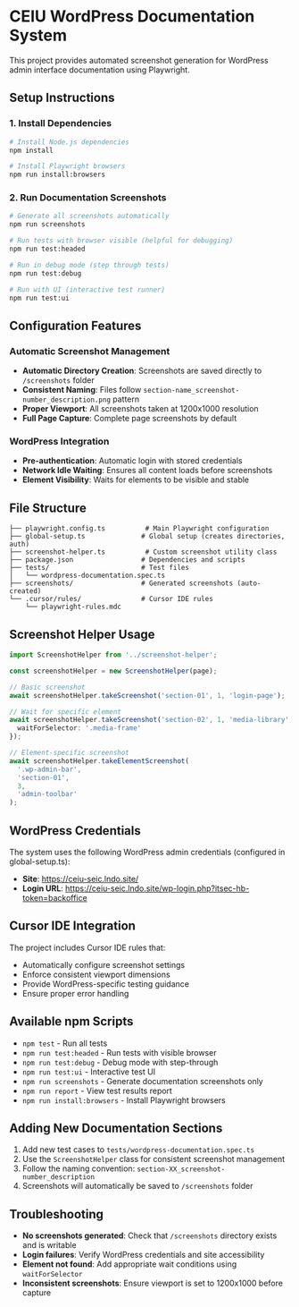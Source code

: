 # CEIU WordPress Documentation System

This project provides automated screenshot generation for WordPress admin interface documentation using Playwright.

## Setup Instructions

### 1. Install Dependencies

```bash
# Install Node.js dependencies
npm install

# Install Playwright browsers
npm run install:browsers
```

### 2. Run Documentation Screenshots

```bash
# Generate all screenshots automatically
npm run screenshots

# Run tests with browser visible (helpful for debugging)
npm run test:headed

# Run in debug mode (step through tests)
npm run test:debug

# Run with UI (interactive test runner)
npm run test:ui
```

## Configuration Features

### Automatic Screenshot Management
- **Automatic Directory Creation**: Screenshots are saved directly to `/screenshots` folder
- **Consistent Naming**: Files follow `section-name_screenshot-number_description.png` pattern
- **Proper Viewport**: All screenshots taken at 1200x1000 resolution
- **Full Page Capture**: Complete page screenshots by default

### WordPress Integration
- **Pre-authentication**: Automatic login with stored credentials
- **Network Idle Waiting**: Ensures all content loads before screenshots
- **Element Visibility**: Waits for elements to be visible and stable

## File Structure

```
├── playwright.config.ts          # Main Playwright configuration
├── global-setup.ts              # Global setup (creates directories, auth)
├── screenshot-helper.ts          # Custom screenshot utility class
├── package.json                 # Dependencies and scripts
├── tests/                       # Test files
│   └── wordpress-documentation.spec.ts
├── screenshots/                 # Generated screenshots (auto-created)
└── .cursor/rules/               # Cursor IDE rules
    └── playwright-rules.mdc
```

## Screenshot Helper Usage

```typescript
import ScreenshotHelper from '../screenshot-helper';

const screenshotHelper = new ScreenshotHelper(page);

// Basic screenshot
await screenshotHelper.takeScreenshot('section-01', 1, 'login-page');

// Wait for specific element
await screenshotHelper.takeScreenshot('section-02', 1, 'media-library', {
  waitForSelector: '.media-frame'
});

// Element-specific screenshot
await screenshotHelper.takeElementScreenshot(
  '.wp-admin-bar', 
  'section-01', 
  3, 
  'admin-toolbar'
);
```

## WordPress Credentials

The system uses the following WordPress admin credentials (configured in global-setup.ts):
- **Site**: https://ceiu-seic.lndo.site/
- **Login URL**: https://ceiu-seic.lndo.site/wp-login.php?itsec-hb-token=backoffice

## Cursor IDE Integration

The project includes Cursor IDE rules that:
- Automatically configure screenshot settings
- Enforce consistent viewport dimensions
- Provide WordPress-specific testing guidance
- Ensure proper error handling

## Available npm Scripts

- `npm test` - Run all tests
- `npm run test:headed` - Run tests with visible browser
- `npm run test:debug` - Debug mode with step-through
- `npm run test:ui` - Interactive test UI
- `npm run screenshots` - Generate documentation screenshots only
- `npm run report` - View test results report
- `npm run install:browsers` - Install Playwright browsers

## Adding New Documentation Sections

1. Add new test cases to `tests/wordpress-documentation.spec.ts`
2. Use the `ScreenshotHelper` class for consistent screenshot management
3. Follow the naming convention: `section-XX_screenshot-number_description`
4. Screenshots will automatically be saved to `/screenshots` folder

## Troubleshooting

- **No screenshots generated**: Check that `/screenshots` directory exists and is writable
- **Login failures**: Verify WordPress credentials and site accessibility
- **Element not found**: Add appropriate wait conditions using `waitForSelector`
- **Inconsistent screenshots**: Ensure viewport is set to 1200x1000 before capture 